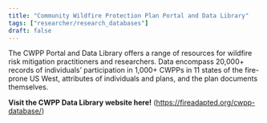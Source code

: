 ```yaml
---
title: "Community Wildfire Protection Plan Portal and Data Library"
tags: ["researcher/research_databases"]
draft: false
---
```


The CWPP Portal and Data Library offers a range of resources for wildfire risk mitigation practitioners and researchers.
    Data encompass 20,000+ records of individuals’ participation in 1,000+ CWPPs in 11 states of the fire-prone US West, attributes of individuals and plans, and the plan documents themselves.


**Visit the CWPP Data Library website here!** (https://fireadapted.org/cwpp-database/)

